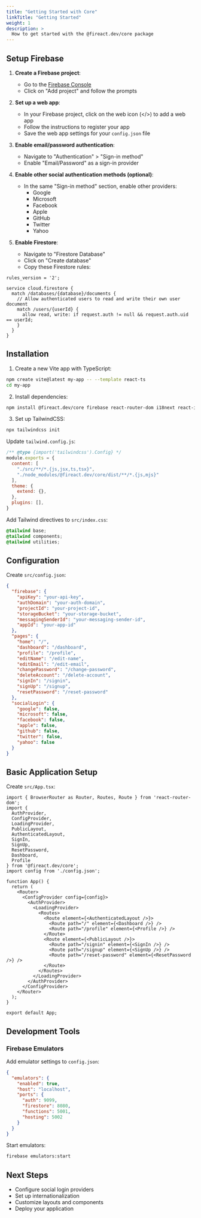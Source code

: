 ```yaml
---
title: "Getting Started with Core"
linkTitle: "Getting Started"
weight: 1
description: >
  How to get started with the @fireact.dev/core package
---
```


## Setup Firebase

1. **Create a Firebase project**:
   - Go to the [Firebase Console](https://console.firebase.google.com/)
   - Click on "Add project" and follow the prompts

2. **Set up a web app**:
   - In your Firebase project, click on the web icon (</>) to add a web app
   - Follow the instructions to register your app
   - Save the web app settings for your `config.json` file

3. **Enable email/password authentication**:
   - Navigate to "Authentication" > "Sign-in method"
   - Enable "Email/Password" as a sign-in provider

4. **Enable other social authentication methods (optional)**:
   - In the same "Sign-in method" section, enable other providers:
     - Google
     - Microsoft
     - Facebook
     - Apple
     - GitHub
     - Twitter
     - Yahoo

5. **Enable Firestore**:
   - Navigate to "Firestore Database"
   - Click on "Create database"
   - Copy these Firestore rules:

```plaintext
rules_version = '2';

service cloud.firestore {
  match /databases/{database}/documents {
    // Allow authenticated users to read and write their own user document
    match /users/{userId} {
      allow read, write: if request.auth != null && request.auth.uid == userId;
    }
  }
}
```

## Installation

1. Create a new Vite app with TypeScript:
```bash
npm create vite@latest my-app -- --template react-ts
cd my-app
```

2. Install dependencies:
```bash
npm install @fireact.dev/core firebase react-router-dom i18next react-i18next @headlessui/react @heroicons/react tailwindcss i18next-browser-languagedetector
```

3. Set up TailwindCSS:
```bash
npx tailwindcss init
```

Update `tailwind.config.js`:
```javascript
/** @type {import('tailwindcss').Config} */
module.exports = {
  content: [
    "./src/**/*.{js,jsx,ts,tsx}",
    "./node_modules/@fireact.dev/core/dist/**/*.{js,mjs}"
  ],
  theme: {
    extend: {},
  },
  plugins: [],
}
```

Add Tailwind directives to `src/index.css`:
```css
@tailwind base;
@tailwind components;
@tailwind utilities;
```

## Configuration

Create `src/config.json`:

```json
{
  "firebase": {
    "apiKey": "your-api-key",
    "authDomain": "your-auth-domain",
    "projectId": "your-project-id",
    "storageBucket": "your-storage-bucket",
    "messagingSenderId": "your-messaging-sender-id",
    "appId": "your-app-id"
  },
  "pages": {
    "home": "/",
    "dashboard": "/dashboard",
    "profile": "/profile",
    "editName": "/edit-name",
    "editEmail": "/edit-email",
    "changePassword": "/change-password",
    "deleteAccount": "/delete-account",
    "signIn": "/signin",
    "signUp": "/signup",
    "resetPassword": "/reset-password"
  },
  "socialLogin": {
    "google": false,
    "microsoft": false,
    "facebook": false,
    "apple": false,
    "github": false,
    "twitter": false,
    "yahoo": false
  }
}
```

## Basic Application Setup

Create `src/App.tsx`:

```tsx
import { BrowserRouter as Router, Routes, Route } from 'react-router-dom';
import {
  AuthProvider,
  ConfigProvider,
  LoadingProvider,
  PublicLayout,
  AuthenticatedLayout,
  SignIn,
  SignUp,
  ResetPassword,
  Dashboard,
  Profile
} from '@fireact.dev/core';
import config from './config.json';

function App() {
  return (
    <Router>
      <ConfigProvider config={config}>
        <AuthProvider>
          <LoadingProvider>
            <Routes>
              <Route element={<AuthenticatedLayout />}>
                <Route path="/" element={<Dashboard />} />
                <Route path="/profile" element={<Profile />} />
              </Route>
              <Route element={<PublicLayout />}>
                <Route path="/signin" element={<SignIn />} />
                <Route path="/signup" element={<SignUp />} />
                <Route path="/reset-password" element={<ResetPassword />} />
              </Route>
            </Routes>
          </LoadingProvider>
        </AuthProvider>
      </ConfigProvider>
    </Router>
  );
}

export default App;
```

## Development Tools

### Firebase Emulators

Add emulator settings to `config.json`:
```json
{
  "emulators": {
    "enabled": true,
    "host": "localhost",
    "ports": {
      "auth": 9099,
      "firestore": 8080,
      "functions": 5001,
      "hosting": 5002
    }
  }
}
```

Start emulators:
```bash
firebase emulators:start
```

## Next Steps

- Configure social login providers
- Set up internationalization
- Customize layouts and components
- Deploy your application
